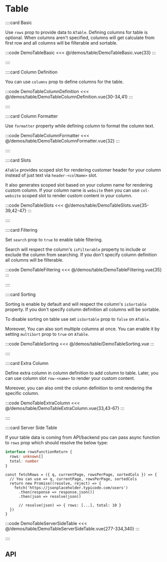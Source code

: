 <script lang="ts" setup>
import api from '@anu/component-meta/ATable.json';
</script>

# Table

<!-- 👉 Basic -->
::::card Basic

Use `rows` prop to provide data to `ATable`. Defining columns for table is optional. When columns aren't specified, columns will get calculate from first row and all columns will be filterable and sortable.

:::code DemoTableBasic
<<< @/demos/table/DemoTableBasic.vue{33}
:::

::::

<!-- 👉 Column Definition -->
::::card Column Definition

You can use `columns` prop to define columns for the table.

:::code DemoTableColumnDefinition
<<< @/demos/table/DemoTableColumnDefinition.vue{30-34,41}
:::

::::

<!-- 👉 Column Formatter -->
::::card Column Formatter

Use `formatter` property while defining column to format the column text.

:::code DemoTableColumnFormatter
<<< @/demos/table/DemoTableColumnFormatter.vue{32}
:::

::::

<!-- 👉 Slots -->
::::card Slots

`ATable` provides scoped slot for rendering customer header for your column instead of just text via `header-<colName>` slot.

It also generates scoped slot based on your column name for rendering custom column. If your column name is `website` then you can use `col-website` scoped slot to render custom content in your column.

:::code DemoTableSlots
<<< @/demos/table/DemoTableSlots.vue{35-39,42-47}
:::

::::

<!-- 👉 Filtering -->
::::card Filtering

Set `search` prop to `true` to enable table filtering.

Search will respect the column's `isFilterable` property to include or exclude the column from searching. If you don't specify column definition all columns will be filterable.

:::code DemoTableFiltering
<<< @/demos/table/DemoTableFiltering.vue{35}
:::

::::

<!-- 👉 Sorting -->
::::card Sorting

Sorting is enable by default and will respect the column's `isSortable` property. If you don't specify column definition all columns will be sortable.

To disable sorting on table use set `isSortable` prop to `false` on `ATable`.

Moreover, You can also sort multiple columns at once. You can enable it by setting `multiSort` prop to `true` on `ATable`.

:::code DemoTableSorting
<<< @/demos/table/DemoTableSorting.vue
:::

::::

<!-- 👉 Extra Column -->
::::card Extra Column

Define extra column in column definition to add column to table. Later, you can use column slot `row-<name>` to render your custom content.

Moreover, you can also omit the column definition to omit rendering the specific column.

:::code DemoTableExtraColumn
<<< @/demos/table/DemoTableExtraColumn.vue{33,43-67}
:::

::::

<!-- 👉 Server Side Table -->
::::card Server Side Table

If your table data is coming from API/backend you can pass async function to `rows` prop which should resolve the below type:

```ts
interface rowsFunctionReturn {
  rows: unknown[]
  total: number
}
```

```ts{6}
const fetchRows = ({ q, currentPage, rowsPerPage, sortedCols }) => {
  // You can use => q, currentPage, rowsPerPage, sortedCols
  return new Promise((resolve, reject) => {
    fetch('https://jsonplaceholder.typicode.com/users')
      .then(response => response.json())
      .then(json => resolve(json))

      // resolve(json) => { rows: [...], total: 10 }
  })
}
```

:::code DemoTableServerSideTable
<<< @/demos/table/DemoTableServerSideTable.vue{277-334,340}
:::

::::

<!-- 👉 API -->
## API

<Api :api="api"></Api>
